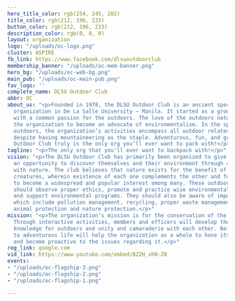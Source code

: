 ```yaml
---
hero_title_color: rgb(254, 245, 202)
title_color: rgb(212, 196, 233)
button_color: rgb(212, 196, 233)
description_color: rgb(0, 0, 0)
layout: organization
logo: "/uploads/oc-logo.png"
cluster: ASPIRE
fb_link: https://www.facebook.com/dlsuoutdoorclub
membership_banner: "/uploads/oc-mem-banner.png"
hero_bg: "/uploads/oc-web-bg.png"
main_pub: "/uploads/oc-main-pub.png"
fav_logo: ''
complete_name: DLSU Outdoor Club
abbr: OC
about_us: "<p>Founded in 1978, the DLSU Outdoor Club is an ancient special interest
  organization in De La Salle University – Manila. It started as a group of people
  with a common passion for the outdoors. The love of the outdoors naturally developed
  the organization to become an advocate of environmentalism. In the spirit of the
  outdoors, the organization’s activities encompass all outdoor related activities
  despite having mountaineering as the staple. Adventurous, fun, and green, The DLSU
  Outdoor Club truly is the only org you’ll ever want to pack with!</p>"
tagline: "<p>The only org that you'll ever want to backpack with!</p>"
vision: "<p>The DLSU Outdoor Club has primarily been organized to give outdoor enthusiasts
  an opportunity to discover themselves and their environment through communication
  with nature. The club believes that nature exists for the benefit of all living
  creatures, wherein existence of each one complements the other and for outdoor activities
  to become a widespread and popular interest among many. These outdoor enthusiasts
  should observe proper ethics, promote and practice wise environmental decisions
  and support environmental programs. They should also be aware of important issues
  which include pollution management, recycling, proper waste management, reforestation,
  animal protection and nature protection.</p>"
mission: "<p>The organization’s mission is for the conservation of the environment.
  Through interactive activities, members and officers will develop the technical
  knowledge for outdoors and unity and camaraderie with each other. Being exposed
  to adventurous life will help the organization as a whole to hone its image on environmentalism
  and become proactive to the issues regarding it.</p>"
reg_link: google.com
vid_link: https://www.youtube.com/embed/BZZH_xhN-Z8
events:
- "/uploads/oc-flagship-3.png"
- "/uploads/oc-flagship-2.png"
- "/uploads/oc-flagship-1.png"

---
```


